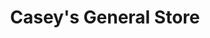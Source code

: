 ---
title: "Casey's General Store"
url: /fargo/caseys-general-store-13th-avenue-south/
shop: convenience
---